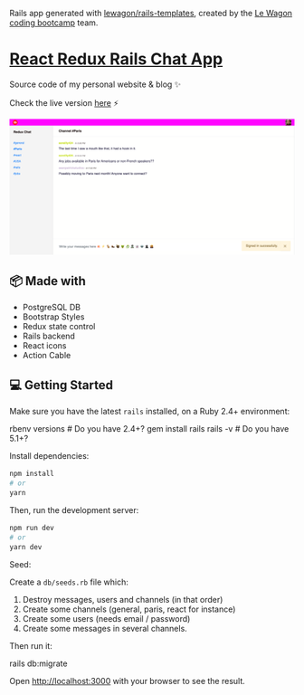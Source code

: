 Rails app generated with [lewagon/rails-templates](https://github.com/lewagon/rails-templates), created by the [Le Wagon coding bootcamp](https://www.lewagon.com) team.

# [React Redux Rails Chat App](https://github.com/seano424/chat-rails-redux)

Source code of my personal website & blog ✨

Check the live version [here](https://github.com/seano424/chat-rails-redux) ⚡️

![home](./public/images/chat-app.png)

## 📦 Made with

- PostgreSQL DB
- Bootstrap Styles
- Redux state control
- Rails backend 
- React icons
- Action Cable

## 💻 Getting Started

Make sure you have the latest `rails` installed, on a Ruby 2.4+ environment:

  rbenv versions # Do you have 2.4+?
  gem install rails
  rails -v # Do you have 5.1+?

Install dependencies:

```bash
npm install
# or
yarn
```

Then, run the development server:

```bash
npm run dev
# or
yarn dev
```

Seed:

Create a `db/seeds.rb` file which:

1. Destroy messages, users and channels (in that order)
2. Create some channels (general, paris, react for instance)
3. Create some users (needs email / password)
4. Create some messages in several channels.

Then run it:

  rails db:migrate

Open [http://localhost:3000](http://localhost:3000) with your browser to see the result.